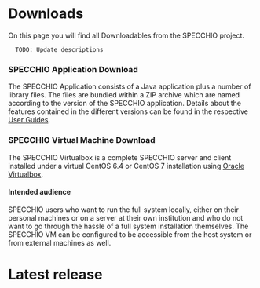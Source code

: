 # Downloads

On this page you will find all Downloadables from the SPECCHIO project.

      TODO: Update descriptions

### SPECCHIO Application Download 

The SPECCHIO Application consists of a Java application plus a number of library
files. The files are bundled within a ZIP archive which are named according to
the version of the SPECCHIO application. Details about the features contained in
the different versions can be found in the respective 
[User Guides](/guides/).


### SPECCHIO Virtual Machine Download 

The SPECCHIO Virtualbox is a complete SPECCHIO server and client installed under
a virtual CentOS 6.4 or CentOS 7 installation using 
[Oracle Virtualbox](https://www.virtualbox.org/). 

#### Intended audience

SPECCHIO users who want to run the full system locally, either on their personal
machines or on a server at their own institution and who do not want to go
through the hassle of a full system installation themselves. The SPECCHIO VM can
be configured to be accessible from the host system or from external machines as
well.


# Latest release

<releases-info />